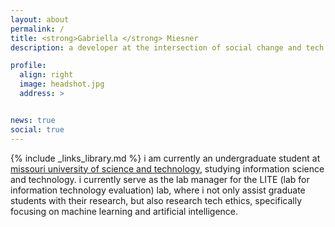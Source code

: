 ```yaml
---
layout: about
permalink: /
title: <strong>Gabriella </strong> Miesner
description: a developer at the intersection of social change and tech

profile:
  align: right
  image: headshot.jpg
  address: >


news: true
social: true
---
```

{% include _links_library.md %}
i am currently an undergraduate student at [missouri university of science and technology](https://mst.edu), studying information science and technology. i currently serve as the lab manager for the LITE (lab for information technology evaluation) lab, where i not only assist graduate students with their research, but also research tech ethics, specifically focusing on machine learning and artificial intelligence.
